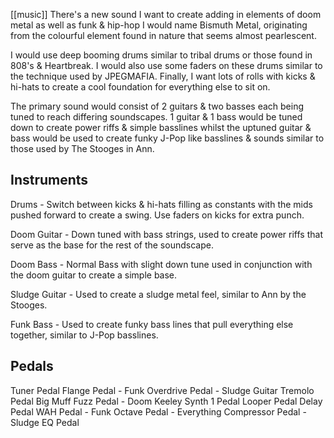 [[music]]
There's a new sound I want to create adding in elements of doom metal as well as funk & hip-hop I would name Bismuth Metal, originating from the colourful element found in nature that seems almost pearlescent.

I would use deep booming drums similar to tribal drums or those found in 808's & Heartbreak. I would also use some faders on these drums similar to the technique used by JPEGMAFIA. Finally, I want lots of rolls with kicks & hi-hats to create a cool foundation for everything else to sit on.

The primary sound would consist of 2 guitars & two basses each being tuned to reach differing soundscapes. 1 guitar & 1 bass would be tuned down to create power riffs & simple basslines whilst the uptuned guitar & bass would be used to create funky J-Pop like basslines & sounds similar to those used by The Stooges in Ann. 

## Instruments

Drums - Switch between kicks & hi-hats filling as constants with the mids pushed forward to create a swing. Use faders on kicks for extra punch.

Doom Guitar - Down tuned with bass strings, used to create power riffs that serve as the base for the rest of the soundscape.

Doom Bass - Normal Bass with slight down tune used in conjunction with the doom guitar to create a simple base.

Sludge Guitar - Used to create a sludge metal feel, similar to Ann by the Stooges.

Funk Bass - Used to create funky bass lines that pull everything else together, similar to J-Pop basslines.

## Pedals

Tuner Pedal
Flange Pedal - Funk
Overdrive Pedal - Sludge Guitar
Tremolo Pedal
Big Muff Fuzz Pedal - Doom
Keeley Synth 1 Pedal
Looper Pedal
Delay Pedal
WAH Pedal - Funk
Octave Pedal - Everything
Compressor Pedal - Sludge
EQ Pedal